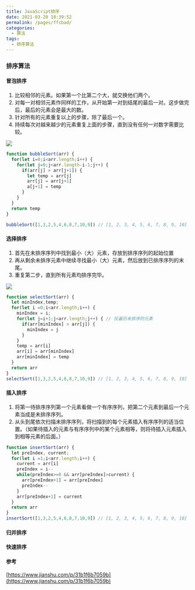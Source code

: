 ```yaml
---
title: JavaScript排序
date: 2021-03-20 18:39:52
permalink: /pages/ffcbad/
categories:
  - 算法
tags:
  - 排序算法
---
```

### 排序算法

#### 冒泡排序

1. 比较相邻的元素。如果第一个比第二个大，就交换他们两个。
2. 对每一对相邻元素作同样的工作，从开始第一对到结尾的最后一对。这步做完后，最后的元素会是最大的数。
3. 针对所有的元素重复以上的步骤，除了最后一个。
4. 持续每次对越来越少的元素重复上面的步骤，直到没有任何一对数字需要比较。

<img src="https://upload-images.jianshu.io/upload_images/754476-924014d631039f01.gif?imageMogr2/auto-orient/strip|imageView2/2/w/826/format/webp"/>

```js
function bubbleSort(arr) {
  for(let i=0;i<arr.length;i++) {
    for(let j=0;j<arr.length-i-1;j++) {
      if(arr[j] > arr[j+1]) {
        let temp = arr[j]
        arr[j] = arr[j+1]
        a[j+1] = temp 
      }
    }
  }
  return temp
}

bubbleSort([1,3,2,5,4,6,8,7,10,9]) // [1, 2, 3, 4, 5, 6, 7, 8, 9, 10]
```

#### 选择排序

1. 首先在未排序序列中找到最小（大）元素，存放到排序序列的起始位置
2. 再从剩余未排序元素中继续寻找最小（大）元素，然后放到已排序序列的末尾。
3. 重复第二步，直到所有元素均排序完毕。

<img src="https://upload-images.jianshu.io/upload_images/754476-06a4090ebc2f5655.gif?imageMogr2/auto-orient/strip|imageView2/2/w/811/format/webp">

```js
function selectSort(arr) {
  let minIndex,temp;
  for(let i =0;i<arr.length;i++) {
    minIndex = i;
    for(let j=i+1;j<arr.length;j++) { // 仅遍历未排序的元素
      if(arr[minIndex] > arr[j]) {
        minIndex = j
      }
    }
    temp = arr[i]
    arr[i] = arr[minIndex]
    arr[minIndex] = temp
  }
  return arr
}
selectSort([1,3,2,5,4,6,8,7,10,9]) // [1, 2, 3, 4, 5, 6, 7, 8, 9, 10]
```


#### 插入排序

1. 将第一待排序序列第一个元素看做一个有序序列，把第二个元素到最后一个元素当成是未排序序列。
2. 从头到尾依次扫描未排序序列，将扫描到的每个元素插入有序序列的适当位置。（如果待插入的元素与有序序列中的某个元素相等，则将待插入元素插入到相等元素的后面。）

```js
function insertSort(arr) {
  let preIndex, current;
  for(let i =1;i<arr.length;i++) {
    current = arr[i]
    preIndex = i--
    while(preIndex>=0 && arr[preIndex]>current) {
      arr[preIndex+1] = arr[preIndex]
      preIndex--
    }
    arr[preIndex+1] = current
  }
  return arr
}
insertSort([1,3,2,5,4,6,8,7,10,9]) // [1, 2, 3, 4, 5, 6, 7, 8, 9, 10]

```

#### 归并排序

#### 快速排序

#### 参考

[https://www.jianshu.com/p/31b1f6b7059b](https://www.jianshu.com/p/31b1f6b7059b)